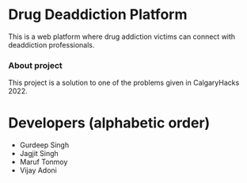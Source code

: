 # Drug Deaddiction Platform
This is a web platform where drug addiction victims can connect with deaddiction professionals. 
### About project
This project is a solution to one of the problems given in CalgaryHacks 2022.
# Developers (alphabetic order)
- Gurdeep Singh
- Jagjit Singh
- Maruf Tonmoy
- Vijay Adoni
